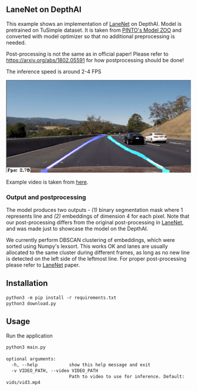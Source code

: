 ## LaneNet on DepthAI

This example shows an implementation of [LaneNet](https://arxiv.org/pdf/1802.05591.pdf) on DepthAI.  Model is pretrained on TuSimple dataset. It is taken from [PINTO's Model ZOO](https://github.com/PINTO0309/PINTO_model_zoo/tree/main/141_lanenet-lane-detection) and converted with model optimizer so that no additional preprocessing is needed.

Post-processing is not the same as in official paper!
Please refer to https://arxiv.org/abs/1802.05591 for how postprocessing should be done!

The inference speed is around 2-4 FPS

![Image example](imgs/example.gif)

Example video is taken from [here](https://github.com/udacity/CarND-LaneLines-P1).

### Output and postprocessing

The model produces two outputs - *(1)* binary segmentation mask where 1 represents line and *(2)* embeddings of dimension 4 for each pixel. Note that our post-processing differs from the original post-processing in [LaneNet](https://arxiv.org/pdf/1802.05591.pdf), and was made just to showcase the model on the DepthAI. 

We currently perform DBSCAN clustering of embeddings, which were sorted using Numpy's lexsort. This works OK and lanes are usually allocated to the same cluster during different frames, as long as no new line is detected on the left side of the leftmost line. For proper post-processing please refer to [LaneNet](https://arxiv.org/pdf/1802.05591.pdf) paper.

## Installation

```
python3 -m pip install -r requirements.txt
python3 download.py
```

## Usage

Run the application

```
python3 main.py

optional arguments:
  -h, --help            show this help message and exit
  -v VIDEO_PATH, --video VIDEO_PATH
                        Path to video to use for inference. Default: vids/vid3.mp4
```